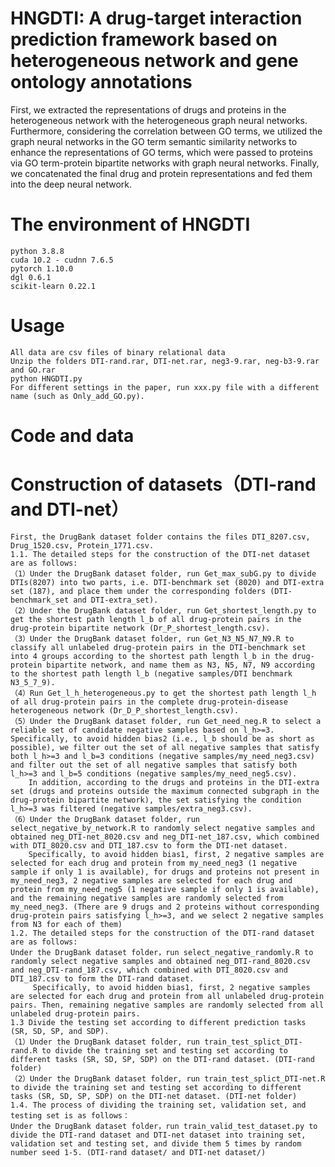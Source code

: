 HNGDTI: A drug-target interaction prediction framework based on heterogeneous network and gene ontology annotations
====
 First, we extracted the representations of drugs and proteins in the heterogeneous network with the heterogeneous graph neural networks. Furthermore, considering the correlation between GO terms, we utilized the graph neural networks in the GO term semantic similarity networks to enhance the representations of GO terms, which were passed to proteins via GO term-protein bipartite networks with graph neural networks. Finally, we concatenated the final drug and protein representations and fed them into the deep neural network.
    
The environment of HNGDTI
===
    python 3.8.8
    cuda 10.2 - cudnn 7.6.5
    pytorch 1.10.0
    dgl 0.6.1
    scikit-learn 0.22.1
Usage
===
    All data are csv files of binary relational data
    Unzip the folders DTI-rand.rar, DTI-net.rar, neg3-9.rar, neg-b3-9.rar and GO.rar
    python HNGDTI.py
    For different settings in the paper, run xxx.py file with a different name (such as Only_add_GO.py).
Code and data
===
Construction of datasets（DTI-rand and DTI-net）
======
    First, the DrugBank dataset folder contains the files DTI_8207.csv, Drug_1520.csv, Protein_1771.csv.
    1.1. The detailed steps for the construction of the DTI-net dataset are as follows:
    （1）Under the DrugBank dataset folder, run Get_max_subG.py to divide DTIs(8207) into two parts, i.e. DTI-benchmark set (8020) and DTI-extra set (187), and place them under the corresponding folders (DTI-benchmark_set and DTI-extra_set).
    （2）Under the DrugBank dataset folder, run Get_shortest_length.py to get the shortest path length l_b of all drug-protein pairs in the drug-protein bipartite network (Dr_P_shortest_length.csv).
    （3）Under the DrugBank dataset folder, run Get_N3_N5_N7_N9.R to classify all unlabeled drug-protein pairs in the DTI-benchmark set into 4 groups according to the shortest path length l_b in the drug-protein bipartite network, and name them as N3, N5, N7, N9 according to the shortest path length l_b (negative samples/DTI benchmark N3_5_7_9).
    （4）Run Get_l_h_heterogeneous.py to get the shortest path length l_h of all drug-protein pairs in the complete drug-protein-disease heterogeneous network (Dr_D_P_shortest_length.csv).
    （5）Under the DrugBank dataset folder, run Get_need_neg.R to select a reliable set of candidate negative samples based on l_h>=3. Specifically, to avoid hidden bias2 (i.e., l_b should be as short as possible), we filter out the set of all negative samples that satisfy both l_h>=3 and l_b=3 conditions (negative samples/my_need_neg3.csv) and filter out the set of all negative samples that satisfy both l_h>=3 and l_b=5 conditions (negative samples/my_need_neg5.csv).
        In addition, according to the drugs and proteins in the DTI-extra set (drugs and proteins outside the maximum connected subgraph in the drug-protein bipartite network), the set satisfying the condition l_h>=3 was filtered (negative samples/extra_neg3.csv).
    （6）Under the DrugBank dataset folder, run select_negative_by_network.R to randomly select negative samples and obtained neg_DTI-net_8020.csv and neg_DTI-net_187.csv, which combined with DTI_8020.csv and DTI_187.csv to form the DTI-net dataset.
        Specifically, to avoid hidden bias1, first, 2 negative samples are selected for each drug and protein from my_need_neg3 (1 negative sample if only 1 is available), for drugs and proteins not present in my_need_neg3, 2 negative samples are selected for each drug and protein from my_need_neg5 (1 negative sample if only 1 is available), and the remaining negative samples are randomly selected from my_need_neg3. (There are 9 drugs and 2 proteins without corresponding drug-protein pairs satisfying l_h>=3, and we select 2 negative samples from N3 for each of them)
    1.2. The detailed steps for the construction of the DTI-rand dataset are as follows:
    Under the DrugBank dataset folder，run select_negative_randomly.R to randomly select negative samples and obtained neg_DTI-rand_8020.csv and neg_DTI-rand_187.csv, which combined with DTI_8020.csv and DTI_187.csv to form the DTI-rand dataset. 
         Specifically, to avoid hidden bias1, first, 2 negative samples are selected for each drug and protein from all unlabeled drug-protein pairs. Then, remaining negative samples are randomly selected from all unlabeled drug-protein pairs.
    1.3 Divide the testing set according to different prediction tasks (SR, SD, SP, and SDP).
    （1）Under the DrugBank dataset folder, run train_test_splict_DTI-rand.R to divide the training set and testing set according to different tasks (SR, SD, SP, SDP) on the DTI-rand dataset. (DTI-rand folder)
    （2）Under the DrugBank dataset folder, run train_test_splict_DTI-net.R to divide the training set and testing set according to different tasks (SR, SD, SP, SDP) on the DTI-net dataset. (DTI-net folder)
    1.4. The process of dividing the training set, validation set, and testing set is as follows：
    Under the DrugBank dataset folder，run train_valid_test_dataset.py to divide the DTI-rand dataset and DTI-net dataset into training set, validation set and testing set, and divide them 5 times by random number seed 1-5. (DTI-rand dataset/ and DTI-net dataset/)

